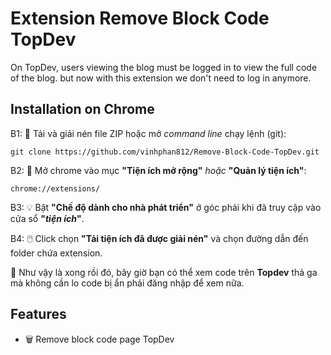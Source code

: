 # Extension Remove Block Code TopDev

On TopDev, users viewing the blog must be logged in to view the full code of the blog. but now with this extension we don't need to log in anymore.

## Installation on Chrome

B1: 📁 Tải và giải nén file ZIP hoặc mở _command line_ chạy lệnh (git):

```git
git clone https://github.com/vinhphan812/Remove-Block-Code-TopDev.git
```

B2: 🧩 Mở chrome vào mục **"Tiện ích mở rộng"** _hoặc_ **"Quản lý tiện ích"**:

```url
chrome://extensions/
```

B3: 💡 Bật **"Chế độ dành cho nhà phát triển"** ở góc phải khi đã truy cập vào cửa sổ **"_tiện ích_"**.

B4: 🖱️ Click chọn **"Tải tiện ích đã được giải nén"** và chọn đường dẫn đến folder chứa extension.

🎉 Như vậy là xong rồi đó, bây giờ bạn có thể xem code trên **Topdev** thả ga mà không cần lo code bị ẩn phải đăng nhập để xem nữa.

## Features

-    🗑️ Remove block code page TopDev
